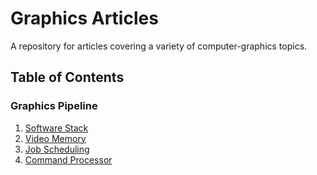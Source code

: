 # Graphics Articles
A repository for articles covering a variety of computer-graphics topics.

## Table of Contents

### Graphics Pipeline
1. [Software Stack](GraphicsPipeline/SoftwareStack.md)
2. [Video Memory](GraphicsPipeline/VideoMemory.md)
3. [Job Scheduling](GraphicsPipeline/JobScheduling.md)
4. [Command Processor](GraphicsPipeline/CommandProcessor.md)